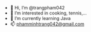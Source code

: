 - 👋 Hi, I’m @trangpham042
- 👀 I’m interested in cooking, tennis,...
- 🌱 I’m currently learning Java
- 📫 phamminhtrang042@gmail.com

<!---
trangpham042/trangpham042 is a ✨ special ✨ repository because its `README.md` (this file) appears on your GitHub profile.
You can click the Preview link to take a look at your changes.
--->

